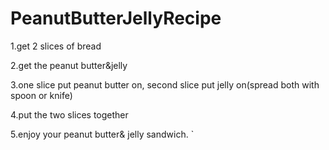 # PeanutButterJellyRecipe

1.get 2 slices of bread

2.get the peanut butter&jelly

3.one slice put peanut butter on, second slice put jelly on(spread both with spoon or knife)

4.put the two slices together

5.enjoy your peanut butter& jelly sandwich. `                                                       
